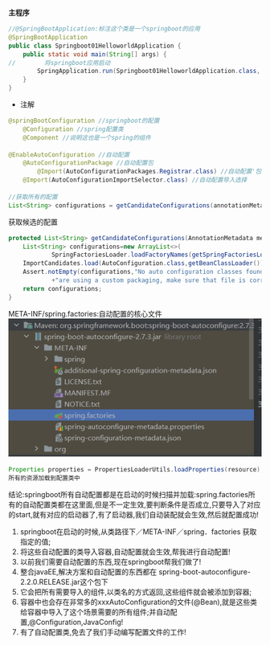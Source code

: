 **主程序**
```java
//@SpringBootApplication:标注这个类是一个springboot的应用
@SpringBootApplication
public class Springboot01HelloworldApplication {
    public static void main(String[] args) {
//        将springboot应用启动
        SpringApplication.run(Springboot01HelloworldApplication.class, args);
    }
}
```
* 注解
```java
@springBootConfiguration //springboot的配置
    @Configuration //spring配置类
    @Component //说明这也是一个spring的组件 
        
@EnableAutoConfiguration //自动配置
    @AutoConfigurationPackage //自动配置包
        @Import(AutoConfigurationPackages.Registrar.class) //自动配置'包注册'
    @Import(AutoConfigurationImportSelector.class) //自动配置导入选择
        
//获取所有的配置
List<String> configurations = getCandidateConfigurations(annotationMetadata, attributes);
```
获取候选的配置
```java
protected List<String> getCandidateConfigurations(AnnotationMetadata metadata,AnnotationAttributes attributes){
    List<String> configurations=new ArrayList<>(
            SpringFactoriesLoader.loadFactoryNames(getSpringFactoriesLoaderFactoryClass(),getBeanClassLoader()));
    ImportCandidates.load(AutoConfiguration.class,getBeanClassLoader()).forEach(configurations::add);
    Assert.notEmpty(configurations,"No auto configuration classes found in META-INF/spring.factories nor in META-INF/spring/org.springframework.boot.autoconfigure.AutoConfiguration.imports. If you "
            +"are using a custom packaging, make sure that file is correct.");
    return configurations;
}
```
META-INF/spring.factories:自动配置的核心文件
![img.png](img.png)

```java
Properties properties = PropertiesLoaderUtils.loadProperties(resource);
所有的资源加载到配置类中
```
结论:springboot所有自动配置都是在启动的时候扫描并加载:spring.factories所有的自动配置类都在这里面,但是不一定生效,要判断条件是否成立,只要导入了对应的start,就有对应的启动器了,有了启动器,我们自动装配就会生效,然后就配置成功!

1. springboot在启动的时候,从类路径下／META-INF／spring．factories 获取指定的值; 
2. 将这些自动配置的类导入容器,自动配置就会生效,帮我进行自动配置!
3. 以前我们需要自动配置的东西,现在springboot帮我们做了!
4. 整合javaEE,解决方案和自动配置的东西都在 spring-boot-autoconfigure-2.2.0.RELEASE.jar这个包下 
5. 它会把所有需要导入的组件,以类名的方式返回,这些组件就会被添加到容器;
6. 容器中也会存在非常多的xxxAutoConfiguration的文件(@Bean),就是这些类给容器中导入了这个场景需要的所有组件;并自动配置,@Configuration,JavaConfig!
7. 有了自动配置类,免去了我们手动编写配置文件的工作!